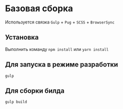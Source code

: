 # Базовая сборка
Используется связка `Gulp` + `Pug` + `SCSS` + `BrowserSync`

## Установка
Выполнить команду `npm install` или `yarn install`

## Для запуска в режиме разработки
`gulp`

## Для сборки билда
`gulp build`